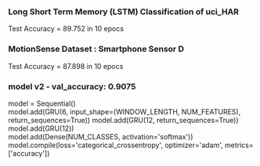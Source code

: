 ### Long Short Term Memory (LSTM) Classification of uci_HAR
Test Accuracy = 89.752 in 10 epocs
###  MotionSense Dataset : Smartphone Sensor D
Test Accuracy = 87.898 in 10 epocs

### model v2 - val_accuracy: 0.9075
model = Sequential()	
model.add(GRU(6, input_shape=(WINDOW_LENGTH, NUM_FEATURES), return_sequences=True))	
model.add(GRU(12, return_sequences=True))  	
model.add(GRU(12)) 		
model.add(Dense(NUM_CLASSES, activation='softmax')) 	
model.compile(loss='categorical_crossentropy', optimizer='adam', metrics=['accuracy'])	
